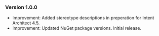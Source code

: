 ### Version 1.0.0

- Improvement: Added stereotype descriptions in preperation for Intent Architect 4.5. 
- Improvement: Updated NuGet package versions.
Initial release.
